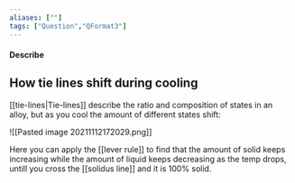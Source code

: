 ```yaml
---
aliases: [""]
tags: ["Question","QFormat3"]
---
```


#### Describe
## How tie lines shift during cooling
[[tie-lines|Tie-lines]] describe the ratio and composition of states in an alloy, but as you cool the amount of different states shift:

![[Pasted image 20211112172029.png]]

Here you can apply the [[lever rule]] to find that the amount of solid keeps increasing while the amount of liquid keeps decreasing as the temp drops, untill you cross the [[solidus line]] and it is 100% solid.
